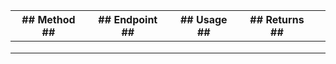 | ## Method ##  | ## Endpoint ##  | ## Usage ##  | ## Returns ##  |   |
|:-:|:-:|:-:|:-:|---|
|   |   |   |   |   |
|   |   |   |   |   |
|   |   |   |   |   |